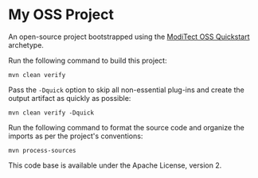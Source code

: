 # My OSS Project

An open-source project bootstrapped using the [ModiTect OSS Quickstart](https://github.com/moditect/oss-quickstart) archetype.


Run the following command to build this project:

```
mvn clean verify
```

Pass the `-Dquick` option to skip all non-essential plug-ins and create the output artifact as quickly as possible:

```
mvn clean verify -Dquick
```

Run the following command to format the source code and organize the imports as per the project's conventions:

```
mvn process-sources
```


This code base is available under the Apache License, version 2.
